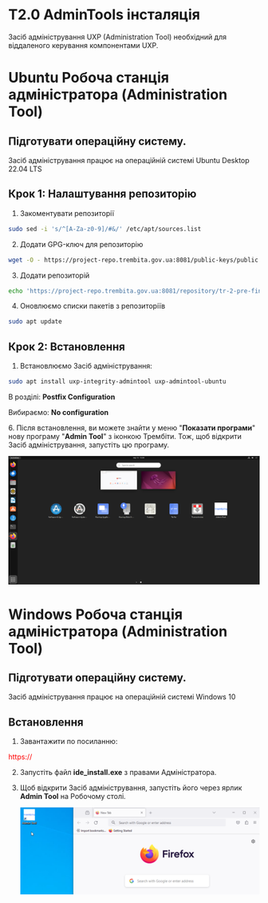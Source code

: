 # Т2.0 AdminTools інсталяція
Засіб адміністрування UXP (Administration Tool) необхідний для віддаленого керування компонентами UXP.

# Ubuntu Робоча станція адміністратора (Administration Tool)

## **Підготувати операційну систему.**

Засіб адміністрування працює на операційній системі Ubuntu Desktop 22.04 LTS

## **Крок 1: Налаштування репозиторію**

1. Закоментувати репозиторії

```bash
sudo sed -i 's/^[A-Za-z0-9]/#&/' /etc/apt/sources.list
```

2. Додати GPG-ключ для репозиторію

```bash
wget -O - https://project-repo.trembita.gov.ua:8081/public-keys/public.key.txt | sudo apt-key add -
```

3. Додати репозиторій

```bash
echo 'https://project-repo.trembita.gov.ua:8081/repository/tr-2-pre-final/ jammy main' | sudo tee -a /etc/apt/sources.list
```

4. Оновлюємо списки пакетів з репозиторіїв

```bash
sudo apt update
```

## **Крок 2: Встановлення**

1. Встановлюємо Засіб адміністрування:

```bash
sudo apt install uxp-integrity-admintool uxp-admintool-ubuntu
```

В розділі: **Postfix Configuration**

Вибираємо: **No configuration**

6\. Після встановлення, ви можете знайти у меню "**Показати програми**" нову програму "**Admin Tool**" з іконкою Трембіти.
Тож, щоб відкрити Засіб адміністрування, запустіть цю програму.

![](03-adminserver-image/image1.png)

# Windows Робоча станція адміністратора (Administration Tool)

## **Підготувати операційну систему.**

Засіб адміністрування працює на операційній системі Windows 10

## Встановлення

1. Завантажити по посиланню:

<span style="color:red;">https://</span>

2. Запустіть файл **ide_install.exe** з правами Адміністратора.

3. Щоб відкрити Засіб адміністрування, запустіть його через ярлик **Admin Tool** на Робочому столі.

   ![](03-adminserver-image/image2.png)